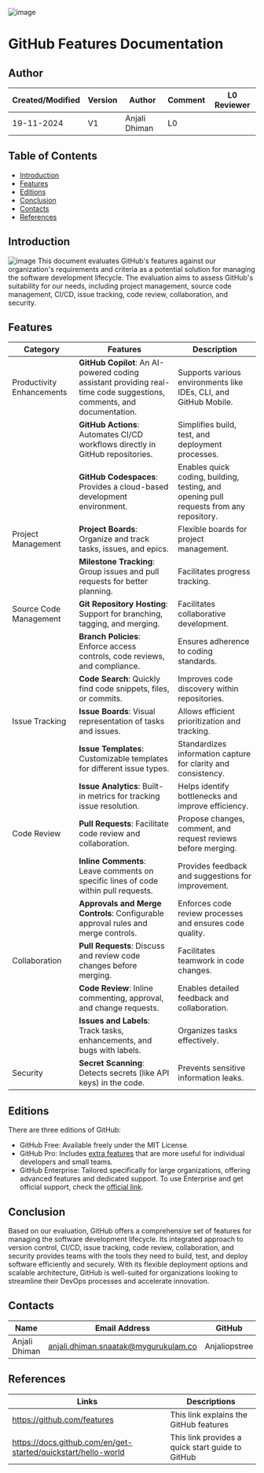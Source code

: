 ![image](https://github.com/user-attachments/assets/c645eb89-be58-4338-8547-ef0310214aef)

# GitHub Features Documentation

## Author

| Created/Modified | Version | Author               | Comment         | L0 Reviewer      |
|-------------------|---------|----------------------|-----------------|------------------|
| 19-11-2024        | V1     | Anjali Dhiman | L0    |   |


## Table of Contents

- [Introduction](#introduction)
- [Features](#features)
- [Editions](#editions)
- [Conclusion](#conclusion)
- [Contacts](#contacts)
- [References](#references)

## Introduction

![image](https://github.com/user-attachments/assets/ca27d2e0-930a-49d3-8ff9-542ebc2aea36)
This document evaluates GitHub's features against our organization's requirements and criteria as a potential solution for managing the software development lifecycle. The evaluation aims to assess GitHub's suitability for our needs, including project management, source code management, CI/CD, issue tracking, code review, collaboration, and security.


## Features

| Category                  | Features                                                                                                                                       | Description                                                                                               |
|---------------------------|-------------------------------------------------------------------------------------------------------------------------------------------------|-----------------------------------------------------------------------------------------------------------|
| Productivity Enhancements | **GitHub Copilot**: An AI-powered coding assistant providing real-time code suggestions, comments, and documentation.                           | Supports various environments like IDEs, CLI, and GitHub Mobile.                                          |
|                           | **GitHub Actions**: Automates CI/CD workflows directly in GitHub repositories.                                                                 | Simplifies build, test, and deployment processes.                                                         |
|                           | **GitHub Codespaces**: Provides a cloud-based development environment.                                                                         | Enables quick coding, building, testing, and opening pull requests from any repository.                   |
| Project Management        | **Project Boards**: Organize and track tasks, issues, and epics.                                                                               | Flexible boards for project management.                                                                   |
|                           | **Milestone Tracking**: Group issues and pull requests for better planning.                                                                    | Facilitates progress tracking.                                                                            |
| Source Code Management    | **Git Repository Hosting**: Support for branching, tagging, and merging.                                                                      | Facilitates collaborative development.                                                                    |
|                           | **Branch Policies**: Enforce access controls, code reviews, and compliance.                                                                    | Ensures adherence to coding standards.                                                                    |
|                           | **Code Search**: Quickly find code snippets, files, or commits.                                                                                | Improves code discovery within repositories.                                                              |
| Issue Tracking            | **Issue Boards**: Visual representation of tasks and issues.                                                                                   | Allows efficient prioritization and tracking.                                                             |
|                           | **Issue Templates**: Customizable templates for different issue types.                                                                         | Standardizes information capture for clarity and consistency.                                             |
|                           | **Issue Analytics**: Built-in metrics for tracking issue resolution.                                                                           | Helps identify bottlenecks and improve efficiency.                                                        |
| Code Review               | **Pull Requests**: Facilitate code review and collaboration.                                                                                   | Propose changes, comment, and request reviews before merging.                                             |
|                           | **Inline Comments**: Leave comments on specific lines of code within pull requests.                                                            | Provides feedback and suggestions for improvement.                                                        |
|                           | **Approvals and Merge Controls**: Configurable approval rules and merge controls.                                                              | Enforces code review processes and ensures code quality.                                                  |
| Collaboration             | **Pull Requests**: Discuss and review code changes before merging.                                                                             | Facilitates teamwork in code changes.                                                                     |
|                           | **Code Review**: Inline commenting, approval, and change requests.                                                                             | Enables detailed feedback and collaboration.                                                              |
|                           | **Issues and Labels**: Track tasks, enhancements, and bugs with labels.                                                                        | Organizes tasks effectively.                                                                              |
| Security                  | **Secret Scanning**: Detects secrets (like API keys) in the code.                                                                              | Prevents sensitive information leaks.                                                                     |

## Editions

There are three editions of GitHub:

- GitHub Free: Available freely under the MIT License.
- GitHub Pro: Includes [extra features](https://github.com/pricing) that are more useful for individual developers and small teams.
- GitHub Enterprise: Tailored specifically for large organizations, offering advanced features and dedicated support. To use Enterprise and get official support, check the [official link](https://github.com/enterprise).

## Conclusion

Based on our evaluation, GitHub offers a comprehensive set of features for managing the software development lifecycle. Its integrated approach to version control, CI/CD, issue tracking, code review, collaboration, and security provides teams with the tools they need to build, test, and deploy software efficiently and securely. With its flexible deployment options and scalable architecture, GitHub is well-suited for organizations looking to streamline their DevOps processes and accelerate innovation.



## Contacts

| Name| Email Address      | GitHub | URL |
|-----|--------------------------|----------|---------|
| Anjali Dhiman | anjali.dhiman.snaatak@mygurukulam.co |  Anjaliopstree  |  https://github.com/Anjaliopstree  |


## References

| Links | Descriptions | 
|--------|------------|
| https://github.com/features  | This link explains the GitHub features  | 
| https://docs.github.com/en/get-started/quickstart/hello-world  | This link provides a quick start guide to GitHub  |


